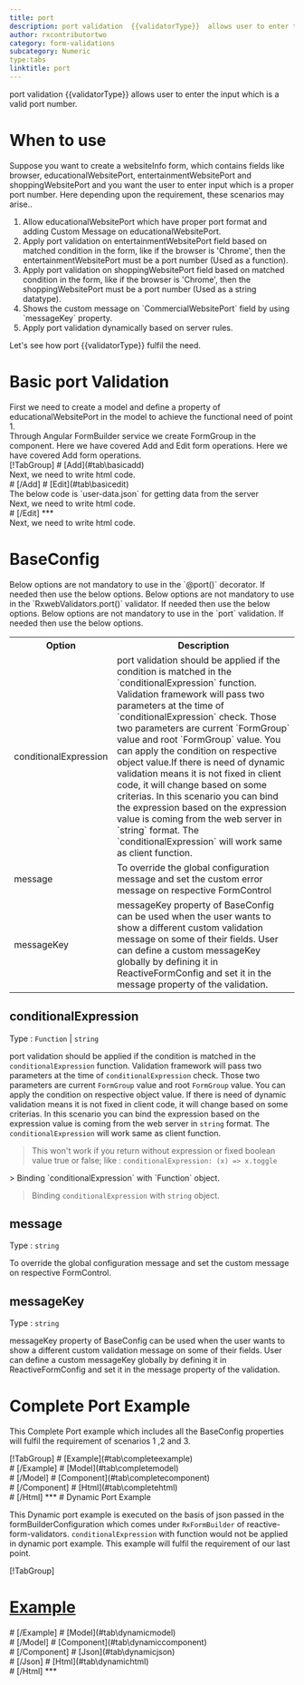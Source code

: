 ```yaml
---
title: port
description: port validation  {{validatorType}}  allows user to enter the input which is a valid port number.
author: rxcontributortwo
category: form-validations
subcategory: Numeric
type:tabs
linktitle: port
---
```


<div class="title-bar"><p>port validation  {{validatorType}}  allows user to enter the input which is a valid port number.</p></div>

# When to use
Suppose you want to create a websiteInfo form, which contains fields like browser, educationalWebsitePort, entertainmentWebsitePort and shoppingWebsitePort and you want the user to enter input which is a proper port number. Here depending upon the requirement, these scenarios may arise..
<ol class='showHideElement'>
 <li>Allow educationalWebsitePort which have proper port format and adding Custom Message on educationalWebsitePort.</li>
 <li>Apply port validation on entertainmentWebsitePort field based on matched condition in the form, like if the browser is 'Chrome', then the entertainmentWebsitePort must be a port number (Used as a function).</li>
 <li>Apply port validation on shoppingWebsitePort field based on matched condition in the form, like if the browser is 'Chrome', then the    shoppingWebsitePort must be a port number (Used as a string datatype).</li>
 <li>Shows the custom message on `CommercialWebsitePort` field by using `messageKey` property.</li>
 <data-scope scope="['decorator','validator']">
 <li>Apply port validation dynamically based on server rules.</li>
 </data-scope>
</ol>
Let's see how port  {{validatorType}}  fulfil the need.

# Basic port Validation
<data-scope scope="['decorator','template-driven-directives','template-driven-decorators']">
First we need to create a model and define a property of educationalWebsitePort in the model to achieve the functional need of point 1.
<div component="app-code" key="port-add-model"></div> 
</data-scope>
Through Angular FormBuilder service we create FormGroup in the component.
<data-scope scope="['decorator']">
Here we have covered Add and Edit form operations. 
</data-scope>

<data-scope scope="['validator','template-driven-directives','template-driven-decorators']">
Here we have covered Add form operations. 
</data-scope> 

<data-scope scope="['decorator']">
<div component="app-tabs" key="basic-operations"></div>
[!TabGroup]
# [Add](#tab\basicadd)
<div component="app-code" key="port-add-component"></div> 
Next, we need to write html code.
<div component="app-code" key="port-add-html"></div> 
<div component="app-example-runner" ref-component="app-port-add"></div>
# [/Add]
# [Edit](#tab\basicedit)
<div component="app-code" key="port-edit-component"></div>
The below code is `user-data.json` for getting data from the server 
<div component="app-code" key="port-edit-json"></div>  
Next, we need to write html code.
<div component="app-code" key="port-edit-html"></div> 
<div component="app-example-runner" ref-component="app-port-edit"></div>
# [/Edit]
***
</data-scope>

<data-scope scope="['validator','template-driven-directives','template-driven-decorators']">
<div component="app-code" key="port-add-component"></div> 
Next, we need to write html code.
<div component="app-code" key="port-add-html"></div> 
<div component="app-example-runner" ref-component="app-port-add"></div>
</data-scope>

# BaseConfig
<data-scope scope="['decorator']">
Below options are not mandatory to use in the `@port()` decorator. If needed then use the below options.
</data-scope>

<data-scope scope="['validator']">
Below options are not mandatory to use in the `RxwebValidators.port()` validator. If needed then use the below options.
</data-scope>

<data-scope scope="['template-driven-directives','template-driven-decorators']">
Below options are not mandatory to use in the `port` validation. If needed then use the below options.
</data-scope>

<table class="table table-bordered table-striped showHideElement">
<tr><th>Option</th><th>Description</th></tr>
<tr><td><a  (click)='scrollTo("#conditionalExpression")' title="conditionalExpression">conditionalExpression</a></td><td>port validation should be applied if the condition is matched in the `conditionalExpression` function. Validation framework will pass two parameters at the time of `conditionalExpression` check. Those two parameters are current `FormGroup` value and root `FormGroup` value. You can apply the condition on respective object value.If there is need of dynamic validation means it is not fixed in client code, it will change based on some criterias. In this scenario you can bind the expression based on the expression value is coming from the web server in `string` format. The `conditionalExpression` will work same as client function.</td></tr>
<tr><td><a  (click)='scrollTo("#message")' title="message">message</a></td><td>To override the global configuration message and set the custom error message on respective FormControl</td></tr>
<tr><td><a (click)='scrollTo("#messageKey")' title="messageKey">messageKey</a></td><td>messageKey property of BaseConfig can be used when the user wants to show a different custom validation message on some of their fields. User can define a custom messageKey globally by defining it in ReactiveFormConfig and set it in the message property of the validation.</td></tr>
</table>

## conditionalExpression 
Type :  `Function`  |  `string` 

port validation should be applied if the condition is matched in the `conditionalExpression` function. Validation framework will pass two parameters at the time of `conditionalExpression` check. Those two parameters are current `FormGroup` value and root `FormGroup` value. You can apply the condition on respective object value.
If there is need of dynamic validation means it is not fixed in client code, it will change based on some criterias. In this scenario you can bind the expression based on the expression value is coming from the web server in `string` format. The `conditionalExpression` will work same as client function.

> This won't work if you return without expression or fixed boolean value true or false; like : `conditionalExpression: (x) => x.toggle`

<data-scope scope="['validator','decorator']">
> Binding `conditionalExpression` with `Function` object.
<div component="app-code" key="port-conditionalExpressionExampleFunction-model"></div> 
</data-scope>

> Binding `conditionalExpression` with `string` object.
<div component="app-code" key="port-conditionalExpressionExampleString-model"></div> 

<div component="app-example-runner" ref-component="app-port-conditionalExpression" title="port {{validatorType}} with conditionalExpression" key="conditionalExpression"></div>

## message 
Type :  `string` 

To override the global configuration message and set the custom message on respective FormControl.

<div component="app-code" key="port-messageExample-model"></div> 
<div component="app-example-runner" ref-component="app-port-message" title="port {{validatorType}} with message" key="message"></div>

## messageKey
Type : `string`

messageKey property of BaseConfig can be used when the user wants to show a different custom validation message on some of their fields. User can define a custom messageKey globally by defining it in ReactiveFormConfig and set it in the message property of the validation.

<div component="app-code" key="port-messageKeyExample-model"></div> 
<div component="app-example-runner" ref-component="app-port-messageKey" title="port {{validatorType}} with messageKey" key="messageKey"></div>

# Complete Port Example

This Complete Port example which includes all the BaseConfig properties will fulfil the requirement of scenarios 1 ,2 and 3.

<div component="app-tabs" key="complete"></div>
[!TabGroup]
# [Example](#tab\completeexample)
<div component="app-example-runner" ref-component="app-port-complete"></div>
# [/Example]
<data-scope scope="['decorator','template-driven-directives','template-driven-decorators']">
# [Model](#tab\completemodel)
<div component="app-code" key="port-complete-model"></div> 
# [/Model]
</data-scope>
# [Component](#tab\completecomponent)
<div component="app-code" key="port-complete-component"></div> 
# [/Component]
# [Html](#tab\completehtml)
<div component="app-code" key="port-complete-html"></div> 
# [/Html]
***

<data-scope scope="['decorator','validator']">
# Dynamic Port Example

This Dynamic port example is executed on the basis of json passed in the formBuilderConfiguration which comes under `RxFormBuilder` of reactive-form-validators. `conditionalExpression` with function would not be applied in dynamic port example. This example will fulfil the requirement of our last point.

<div component="app-tabs" key="dynamic"></div>

[!TabGroup]
# [Example](#tab\dynamicexample)
<div component="app-example-runner" ref-component="app-port-dynamic"></div>
# [/Example]
<data-scope scope="['decorator']">
# [Model](#tab\dynamicmodel)
<div component="app-code" key="port-dynamic-model"></div>
# [/Model]
</data-scope>
# [Component](#tab\dynamiccomponent)
<div component="app-code" key="port-dynamic-component"></div>
# [/Component]
# [Json](#tab\dynamicjson)
<div component="app-code" key="port-dynamic-json"></div>
# [/Json]
# [Html](#tab\dynamichtml)
<div component="app-code" key="port-dynamic-html"></div> 
# [/Html]
***
</data-scope>
